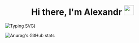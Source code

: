<h1 align="center">Hi there, I'm Alexandr</a> 
<img src="https://github.com/blackcater/blackcater/raw/main/images/Hi.gif" height="32"/></h1>

[![Typing SVG](https://readme-typing-svg.herokuapp.com?font=Fira+Code&pause=1000&color=15F793&width=435&lines=Junior+QA+Engineer+from+Russia+%3A))](https://git.io/typing-svg)


![Anurag's GitHub stats](https://github-readme-stats.vercel.app/api?username=sawkaqa&show_icons=true&theme=dark)
